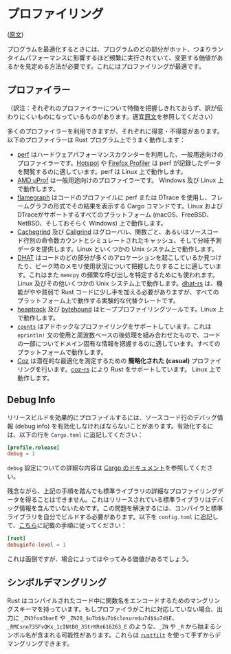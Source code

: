 <!-- commit: https://github.com/nnethercote/perf-book/commit/91e4ea974ea4e3594a595dc9b94e70aa85e162ee -->

# プロファイリング

([原文](https://nnethercote.github.io/perf-book/profiling.html))

プログラムを最適化するときには、プログラムのどの部分がホット、つまりランタイムパフォーマンスに影響するほど頻繁に実行されていて、変更する価値があるかを見定める方法が必要です。これにはプロファイリングが最適です。

## プロファイラー

（訳注：それぞれのプロファイラーについて特徴を把握しきれておらず、訳が伝わりにくいものになっているものがあります。適宜[原文]を参照してください）

多くのプロファイラーを利用できますが、それぞれに得意・不得意があります。以下のプロファイラーは Rust プログラム上でうまく動作します：

- [perf] はハードウェアパフォーマンスカウンターを利用した、一般用途向けのプロファイラーです。[Hotspot] や [Firefox Profiler] は perf が記録したデータを閲覧するのに適しています。perf は Linux 上で動作します。
- [AMD μProf] は一般用途向けのプロファイラーです。 Windows 及び Linux 上で動作します。
- [flamegraph] はコードのプロファイルに perf または DTrace を使用し、フレームグラフの形式でその結果を表示する Cargo コマンドです。Linux および DTraceがサポートするすべてのプラットフォーム (macOS、FreeBSD、NetBSD、そしておそらく Windows) 上で動作します。
- [Cachegrind] 及び [Callgrind] はグローバル、関数ごと、あるいはソースコード行別の命令数カウントとシミュレートされたキャッシュ、そして分岐予測データを提供します。Linux といくつかの Unix システム上で動作します。
- [DHAT] はコードのどの部分が多くのアロケーションを起こしているか見つけたり、ピーク時のメモリ使用状況について把握したりすることに適しています。これはまた `memcpy` の頻繁な呼び出しを特定するためにも使われます。Linux 及びその他いくつかの Unix システム上で動作します。[dhat-rs] は、機能がやや貧弱で Rust コードに少し手を加える必要がありますが、すべてのプラットフォーム上で動作する実験的な代替クレートです。
- [heaptrack] 及び [bytehound] はヒーププロファイリングツールです。Linux 上で動作します。
- [`counts`] はアドホックなプロファイリングをサポートしています。これは `eprintln!` 文の使用と周波数ベースの後処理を組み合わせたもので、コードの一部についてドメイン固有な情報を把握するのに適しています。すべてのプラットフォームで動作します。
- [Coz] は潜在的な最適化を測定するための **簡略化された (casual)** プロファイリングを行います。[coz-rs] により Rust をサポートしています。 Linux 上で動作します。

[原文]: https://nnethercote.github.io/perf-book/profiling.html
[perf]: https://perf.wiki.kernel.org/index.php/Main_Page
[Hotspot]: https://github.com/KDAB/hotspot
[Firefox Profiler]: https://profiler.firefox.com/
[AMD μProf]: https://developer.amd.com/amd-uprof/
[flamegraph]: https://github.com/flamegraph-rs/flamegraph
[Cachegrind]: https://www.valgrind.org/docs/manual/cg-manual.html
[Callgrind]: https://www.valgrind.org/docs/manual/cl-manual.html
[DHAT]: https://www.valgrind.org/docs/manual/dh-manual.html
[dhat-rs]: https://github.com/nnethercote/dhat-rs/
[heaptrack]: https://github.com/KDE/heaptrack
[bytehound]: https://github.com/koute/bytehound
[`counts`]: https://github.com/nnethercote/counts/
[Coz]: https://github.com/plasma-umass/coz
[coz-rs]: https://github.com/plasma-umass/coz/tree/master/rust

## Debug Info

リリースビルドを効果的にプロファイルするには、ソースコード行のデバッグ情報 (debug info) を有効化しなければならないことがあります。有効化するには、以下の行を `Cargo.toml` に追記してください：

```toml
[profile.release]
debug = 1
```

`debug` 設定についての詳細な内容は [Cargo のドキュメント]を参照してください。

[Cargo のドキュメント]: https://doc.rust-lang.org/cargo/reference/profiles.html#debug

残念ながら、上記の手順を踏んでも標準ライブラリの詳細なプロファイリングデータを得ることはできません。これはリリースされている標準ライブラリはデバッグ情報を含んでいないためです。この問題を解決するには、コンパイラと標準ライブラリを自分でビルドする必要があります。以下を `config.toml` に追記して、[こちら](https://github.com/rust-lang/rust)に記載の手順に従ってください：

```toml
[rust]
debuginfo-level = 1
```

これは面倒ですが、場合によってはやってみる価値があるでしょう。

## シンボルデマングリング

<!-- textlint-disable ja-technical-writing/no-doubled-joshi -->
Rust はコンパイルされたコード中に関数名をエンコードするためのマングリングスキーマを持っています。もしプロファイラがこれに対応していない場合、出力に `_ZN3foo3barE` や `_ZN28_$u7b$$u7b$closure$u7d$$u7d$E`、`_RMCsno73SFvQKx_1cINtB0_3StrKRe616263_E` のような、`_ZN` や `_R` から始まるシンボル名が含まれる可能性があります。これらは [`rustfilt`] を使って手ずからデマングリングできます。
<!-- textlint-enable ja-technical-writing/no-doubled-joshi -->

[`rustfilt`]: https://crates.io/crates/rustfilt
